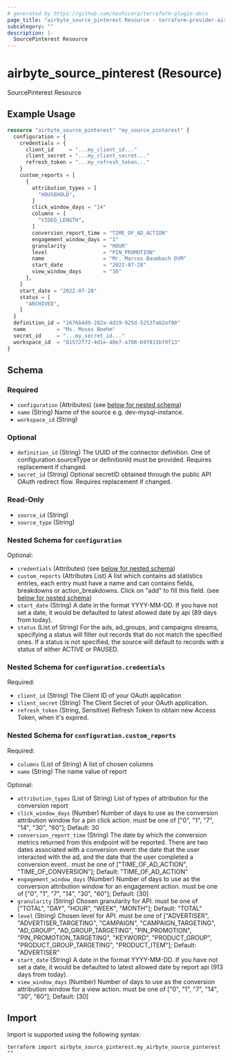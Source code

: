 ```yaml
---
# generated by https://github.com/hashicorp/terraform-plugin-docs
page_title: "airbyte_source_pinterest Resource - terraform-provider-airbyte"
subcategory: ""
description: |-
  SourcePinterest Resource
---
```


# airbyte_source_pinterest (Resource)

SourcePinterest Resource

## Example Usage

```terraform
resource "airbyte_source_pinterest" "my_source_pinterest" {
  configuration = {
    credentials = {
      client_id     = "...my_client_id..."
      client_secret = "...my_client_secret..."
      refresh_token = "...my_refresh_token..."
    }
    custom_reports = [
      {
        attribution_types = [
          "HOUSEHOLD",
        ]
        click_window_days = "14"
        columns = [
          "VIDEO_LENGTH",
        ]
        conversion_report_time = "TIME_OF_AD_ACTION"
        engagement_window_days = "1"
        granularity            = "HOUR"
        level                  = "PIN_PROMOTION"
        name                   = "Mr. Marcos Baumbach DVM"
        start_date             = "2022-07-28"
        view_window_days       = "30"
      },
    ]
    start_date = "2022-07-28"
    status = [
      "ARCHIVED",
    ]
  }
  definition_id = "2676b4d9-282a-4d19-925d-5253fa02ef00"
  name          = "Ms. Moses Boehm"
  secret_id     = "...my_secret_id..."
  workspace_id  = "81572f72-4d1e-40e7-a708-b9f815bf9f13"
}
```

<!-- schema generated by tfplugindocs -->
## Schema

### Required

- `configuration` (Attributes) (see [below for nested schema](#nestedatt--configuration))
- `name` (String) Name of the source e.g. dev-mysql-instance.
- `workspace_id` (String)

### Optional

- `definition_id` (String) The UUID of the connector definition. One of configuration.sourceType or definitionId must be provided. Requires replacement if changed.
- `secret_id` (String) Optional secretID obtained through the public API OAuth redirect flow. Requires replacement if changed.

### Read-Only

- `source_id` (String)
- `source_type` (String)

<a id="nestedatt--configuration"></a>
### Nested Schema for `configuration`

Optional:

- `credentials` (Attributes) (see [below for nested schema](#nestedatt--configuration--credentials))
- `custom_reports` (Attributes List) A list which contains ad statistics entries, each entry must have a name and can contains fields, breakdowns or action_breakdowns. Click on "add" to fill this field. (see [below for nested schema](#nestedatt--configuration--custom_reports))
- `start_date` (String) A date in the format YYYY-MM-DD. If you have not set a date, it would be defaulted to latest allowed date by api (89 days from today).
- `status` (List of String) For the ads, ad_groups, and campaigns streams, specifying a status will filter out records that do not match the specified ones. If a status is not specified, the source will default to records with a status of either ACTIVE or PAUSED.

<a id="nestedatt--configuration--credentials"></a>
### Nested Schema for `configuration.credentials`

Required:

- `client_id` (String) The Client ID of your OAuth application
- `client_secret` (String) The Client Secret of your OAuth application.
- `refresh_token` (String, Sensitive) Refresh Token to obtain new Access Token, when it's expired.


<a id="nestedatt--configuration--custom_reports"></a>
### Nested Schema for `configuration.custom_reports`

Required:

- `columns` (List of String) A list of chosen columns
- `name` (String) The name value of report

Optional:

- `attribution_types` (List of String) List of types of attribution for the conversion report
- `click_window_days` (Number) Number of days to use as the conversion attribution window for a pin click action. must be one of ["0", "1", "7", "14", "30", "60"]; Default: 30
- `conversion_report_time` (String) The date by which the conversion metrics returned from this endpoint will be reported. There are two dates associated with a conversion event: the date that the user interacted with the ad, and the date that the user completed a conversion event.. must be one of ["TIME_OF_AD_ACTION", "TIME_OF_CONVERSION"]; Default: "TIME_OF_AD_ACTION"
- `engagement_window_days` (Number) Number of days to use as the conversion attribution window for an engagement action. must be one of ["0", "1", "7", "14", "30", "60"]; Default: [30]
- `granularity` (String) Chosen granularity for API. must be one of ["TOTAL", "DAY", "HOUR", "WEEK", "MONTH"]; Default: "TOTAL"
- `level` (String) Chosen level for API. must be one of ["ADVERTISER", "ADVERTISER_TARGETING", "CAMPAIGN", "CAMPAIGN_TARGETING", "AD_GROUP", "AD_GROUP_TARGETING", "PIN_PROMOTION", "PIN_PROMOTION_TARGETING", "KEYWORD", "PRODUCT_GROUP", "PRODUCT_GROUP_TARGETING", "PRODUCT_ITEM"]; Default: "ADVERTISER"
- `start_date` (String) A date in the format YYYY-MM-DD. If you have not set a date, it would be defaulted to latest allowed date by report api (913 days from today).
- `view_window_days` (Number) Number of days to use as the conversion attribution window for a view action. must be one of ["0", "1", "7", "14", "30", "60"]; Default: [30]

## Import

Import is supported using the following syntax:

```shell
terraform import airbyte_source_pinterest.my_airbyte_source_pinterest ""
```
